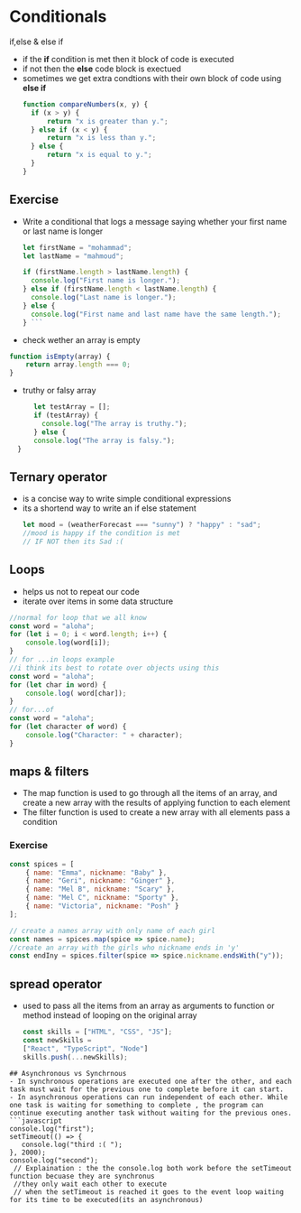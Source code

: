 # Conditionals 
if,else & else if 
- if the **if** condition is met then it block of code is executed
- if not then the **else** code block is exectued
- sometimes we get extra condtions with their own block of code using **else if**
  ```javascript
  function compareNumbers(x, y) {
    if (x > y) {
        return "x is greater than y.";
    } else if (x < y) {
        return "x is less than y.";
    } else {
        return "x is equal to y.";
    }
  }
   ```
## Exercise
- Write a conditional that logs a message saying whether your first name or last name is longer
  ```javascript
  let firstName = "mohammad";
  let lastName = "mahmoud";

  if (firstName.length > lastName.length) {
    console.log("First name is longer.");
  } else if (firstName.length < lastName.length) {
    console.log("Last name is longer.");
  } else {
    console.log("First name and last name have the same length.");
  } ```
- check wether an array is empty
```javascript
function isEmpty(array) {
    return array.length === 0;
}
```
- truthy or falsy array
``` javascript
      let testArray = [];
      if (testArray) {
        console.log("The array is truthy.");
      } else {
      console.log("The array is falsy.");
  }
  ```
## Ternary operator 
- is a concise way to write simple conditional expressions
- its a shortend way to write an if else statement
  ```javascript
  let mood = (weatherForecast === "sunny") ? "happy" : "sad";
  //mood is happy if the condition is met 
  // IF NOT then its Sad :(
  ```
## Loops 
- helps us not to repeat our code
- iterate over items in some data structure
```javascript
//normal for loop that we all know 
const word = "aloha";
for (let i = 0; i < word.length; i++) {
    console.log(word[i]);
}
// for ...in loops example
//i think its best to rotate over objects using this 
const word = "aloha";
for (let char in word) {
    console.log( word[char]);
}
// for...of
const word = "aloha";
for (let character of word) {
    console.log("Character: " + character);
}
```

## maps & filters
- The map function is used to go through all the items of an array, and create a new array with the results of applying function to each element 
- The filter function is used to create a new array with all elements pass a condition
### Exercise 
```javascript
const spices = [
    { name: "Emma", nickname: "Baby" },
    { name: "Geri", nickname: "Ginger" },
    { name: "Mel B", nickname: "Scary" },
    { name: "Mel C", nickname: "Sporty" },
    { name: "Victoria", nickname: "Posh" }
];

// create a names array with only name of each girl 
const names = spices.map(spice => spice.name);
//create an array with the girls who nickname ends in 'y'
const endIny = spices.filter(spice => spice.nickname.endsWith("y"));
```
## spread operator 
- used to pass all the items from an array as arguments to function or method instead of looping on the original array
  ```javascript
  const skills = ["HTML", "CSS", "JS"];
  const newSkills =
  ["React", "TypeScript", "Node"]
  skills.push(...newSkills);
 ```
 ## Asynchronous vs Synchrnous
 - In synchronous operations are executed one after the other, and each task must wait for the previous one to complete before it can start.
 - In asynchronous operations can run independent of each other. While one task is waiting for something to complete , the program can continue executing another task without waiting for the previous ones.
```javascript
console.log("first");
setTimeout(() => {
    console.log("third :( ");
}, 2000);
console.log("second");
  // Explaination : the the console.log both work before the setTimeout function becuase they are synchronus 
  //they only wait each other to execute 
  // when the setTimeout is reached it goes to the event loop waiting for its time to be executed(its an asynchronous) 
```
